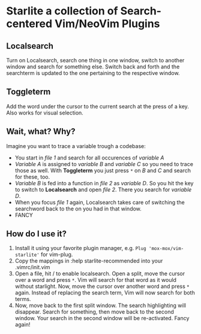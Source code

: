 Starlite a collection of Search-centered Vim/NeoVim Plugins
===========================================================

Localsearch
-----------
Turn on Localsearch, search one thing in one window, switch to another window and search for something else. Switch back and forth and the searchterm is updated to the one pertaining to the respective window.

Toggleterm
----------
Add the word under the cursor to the current search at the press of a key. Also works for visual selection.



Wait, what? Why?
----------------
Imagine you want to trace a variable trough a codebase:
 * You start in *file 1* and search for all occurences of *variable A*
 * *Variable A* is assigned to *variable B* and *variable C* so you need to trace those as well. With **Toggleterm** you just press ` * ` on *B* and *C* and search for these, too.
 * *Variable B* is fed into a function in *file 2* as *variable D*. So you hit the key to switch to **Localsearch** and open *file 2*. There you search for *variable D*.
 * When you focus *file 1* again, Localsearch takes care of switching the searchword back to the on you had in that window.
 * FANCY


How do I use it?
----------------
1. Install it using your favorite plugin manager, e.g. `Plug 'mox-mox/vim-starlite'` for vim-plug.
2. Copy the mappings in :help starlite-recommended into your .vimrc/init.vim
3. Open a file, hit <leader>/ to enable localsearch. Open a split, move the
   cursor over a word and press ` * `. Vim will search for that word as it would
   without starlight. Now, move the cursor over another word and press ` * ` again.
   Instead of replacing the search term, Vim will now search for both terms.
4. Now, move back to the first split window. The search highlighting will
   disappear. Search for something, then move back to the second window. Your
   search in the second window will be re-activated. Fancy again!


